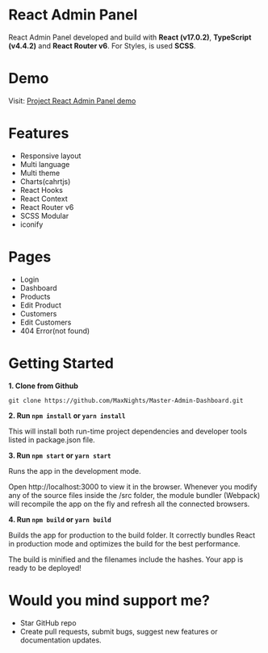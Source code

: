 # React Admin Panel

React Admin Panel developed and build with **React (v17.0.2)**, **TypeScript (v4.4.2)** and **React Router v6**. For Styles, is used **SCSS**.


# Demo

Visit: [Project React Admin Panel demo](https://master-admin-dashboard.vercel.app/)

# Features

* Responsive layout
* Multi language
* Multi theme
* Charts(cahrtjs)
* React Hooks
* React Context
* React Router v6
* SCSS Modular
* iconify

# Pages

* Login
* Dashboard
* Products
* Edit Product
* Customers
* Edit Customers
* 404 Error(not found)


# Getting Started

**1. Clone from Github**

`git clone https://github.com/MaxNights/Master-Admin-Dashboard.git`

**2. Run `npm install` or `yarn install`**

This will install both run-time project dependencies and developer tools listed in package.json file.

**3. Run `npm start` or `yarn start`**

Runs the app in the development mode.

Open http://localhost:3000 to view it in the browser. Whenever you modify any of the source files inside the /src folder, the module bundler (Webpack) will recompile   the app on the fly and refresh all the connected browsers.
      
**4. Run `npm build` or `yarn build`**

Builds the app for production to the build folder. It correctly bundles React in production mode and optimizes the build for the best performance.

The build is minified and the filenames include the hashes. Your app is ready to be deployed!


# Would you mind support me?

* Star GitHub repo
* Create pull requests, submit bugs, suggest new features or documentation updates.


